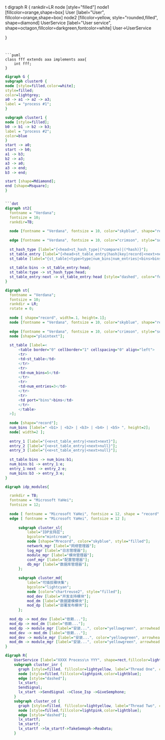 
t
digraph R {
  rankdir=LR
  node [style="filled"]
  node1 [fillcolor=orange,shape=box]
  User [label="User", fillcolor=orange,shape=box]
  node2 [fillcolor=yellow, style="rounded,filled", shape=diamond]
  UserService [label="User service", shape=octagon,fillcolor=darkgreen,fontcolor=white]
  User->UserService
  
}
```


```puml
class fff extends aaa implements aaa{
    int fff;
}
```



```dot
digraph G {
subgraph cluster0 {
node [style=filled,color=white];
style=filled;
color=lightgrey;
a0 -> a1 -> a2 -> a3;
label = "process #1";
}

subgraph cluster1 {
node [style=filled];
b0 -> b1 -> b2 -> b3;
label = "process #2";
color=blue
}
start -> a0;
start -> b0;
a1 -> b3;
b2 -> a3;
a3 -> a0;
a3 -> end;
b3 -> end;

start [shape=Mdiamond];
end [shape=Msquare];
}


```dot
digraph st2{
  fontname = "Verdana";
  fontsize = 10;
  rankdir=TB;
  
  node [fontname = "Verdana", fontsize = 10, color="skyblue", shape="record"];
  
  edge [fontname = "Verdana", fontsize = 10, color="crimson", style="solid"];
  
  st_hash_type [label="{<head>st_hash_type|(*compare)|(*hash)}"];
  st_table_entry [label="{<head>st_table_entry|hash|key|record|<next>next}"];
  st_table [label="{st_table|<type>type|num_bins|num_entries|<bins>bins}"];
  
  st_table:bins -> st_table_entry:head;
  st_table:type -> st_hash_type:head;
  st_table_entry:next -> st_table_entry:head [style="dashed", color="forestgreen"];
}
```

```dot
digraph st{
  fontname = "Verdana";
  fontsize = 10;
  rankdir = LR;
  rotate = 0;
  
  node [ shape="record", width=.1, height=.1];
  node [fontname = "Verdana", fontsize = 10, color="skyblue", shape="record"];
  
  edge [fontname = "Verdana", fontsize = 10, color="crimson", style="solid"];
  node [shape="plaintext"];
  
  st_table [label=<
      <table border="0" cellborder="1" cellspacing="0" align="left">
      <tr>
      <td>st_table</td>
      </tr>
      <tr>
      <td>num_bins=5</td>
      </tr>
      <tr>
      <td>num_entries=3</td>
      </tr>
      <tr>
      <td port="bins">bins</td>
      </tr>
      </table>
  >];
  
  node [shape="record"];
  num_bins [label=" <b1> | <b2> | <b3> | <b4> | <b5> ", height=2];
  node[ width=2 ];
  
  entry_1 [label="{<e>st_table_entry|<next>next}"];
  entry_2 [label="{<e>st_table_entry|<next>null}"];
  entry_3 [label="{<e>st_table_entry|<next>null}"];
  
  st_table:bins -> num_bins:b1;
  num_bins:b1 -> entry_1:e;
  entry_1:next -> entry_2:e;
  num_bins:b3 -> entry_3:e;
}
```




```dot
digraph idp_modules{

  rankdir = TB;
  fontname = "Microsoft YaHei";
  fontsize = 12;
  
  node [ fontname = "Microsoft YaHei", fontsize = 12, shape = "record" ];
  edge [ fontname = "Microsoft YaHei", fontsize = 12 ];
  
      subgraph cluster_sl{
          label="IDP支持层";
          bgcolor="mintcream";
          node [shape="Mrecord", color="skyblue", style="filled"];
          network_mgr [label="网络管理器"];
          log_mgr [label="日志管理器"];
          module_mgr [label="模块管理器"];
          conf_mgr [label="配置管理器"];
          db_mgr [label="数据库管理器"];
      };
  
      subgraph cluster_md{
          label="可插拔模块集";
          bgcolor="lightcyan";
          node [color="chartreuse2", style="filled"];
          mod_dev [label="开发支持模块"];
          mod_dm [label="数据建模模块"];
          mod_dp [label="部署发布模块"];
      };
  
  mod_dp -> mod_dev [label="依赖..."];
  mod_dp -> mod_dm [label="依赖..."];
  mod_dp -> module_mgr [label="安装...", color="yellowgreen", arrowhead="none"];
  mod_dev -> mod_dm [label="依赖..."];
  mod_dev -> module_mgr [label="安装...", color="yellowgreen", arrowhead="none"];
  mod_dm -> module_mgr [label="安装...", color="yellowgreen", arrowhead="none"];
}
```


```dot
digraph R{
    UserService [label="XXXX Process\n YYY", shape=rect,fillcolor=lightyellow,fontcolor=green]
    subgraph cluster_inr {
      graph [style=filled, fillcolor=lightyellow, label="Thread One", color=blue ];
      node [style=filled,fillcolor=lightpink,color=lightblue];
      edge [style="dashed"];
      lx_start;
      SendSignal;
      lx_start ->SendSignal ->Close_Isp ->GiveSemphone; 
    }    
    subgraph cluster_cd {
      graph [style=filled, fillcolor=lightyellow, label="Thread Two", color=blue ];
      node [style=filled,fillcolor=lightpink,color=lightblue];
      edge [style="dashed"];
      lx_startf;
      lm_startf;
      lx_startf ->lm_startf->TakeSemoph->ReaData; 
    }

```


